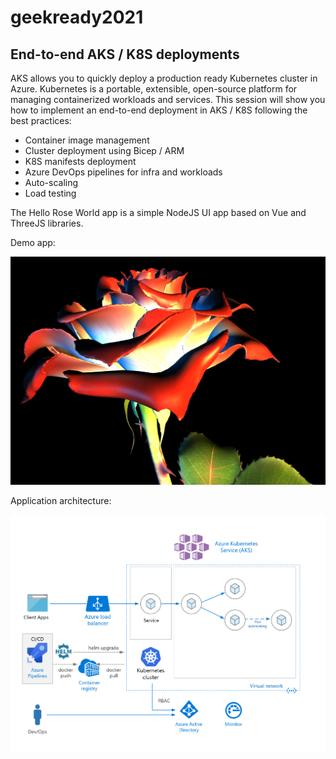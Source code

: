 # geekready2021
## End-to-end AKS / K8S deployments

AKS allows you to quickly deploy a production ready Kubernetes cluster in Azure.
Kubernetes is a portable, extensible, open-source platform for managing containerized workloads and services.
This session will show you how to implement an end-to-end deployment in AKS / K8S following the best practices:
- Container image management
- Cluster deployment using Bicep / ARM
- K8S manifests deployment
- Azure DevOps pipelines for infra and workloads
- Auto-scaling
- Load testing

The Hello Rose World app is a simple NodeJS UI app based on Vue and ThreeJS libraries.

Demo app:

![hello Rose World](./docs/rose-app.png)


Application architecture:

![Application architecture](./docs/architecture.png)
